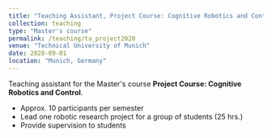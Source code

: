 ```yaml
---
title: "Teaching Assistant, Project Course: Cognitive Robotics and Control (WS2020)"
collection: teaching
type: "Master's course"
permalink: /teaching/ta_project2020
venue: "Technical University of Munich"
date: 2020-09-01
location: "Munich, Germany"
---
```


Teaching assistant for the Master's course <b>Project Course: Cognitive Robotics and Control</b>.

* Approx. 10 participants per semester
* Lead one robotic research project for a group of students (25 hrs.) 
* Provide supervision to students